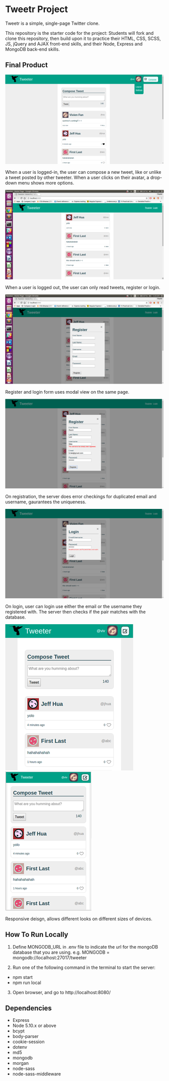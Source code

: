 # Tweetr Project

Tweetr is a simple, single-page Twitter clone.

This repository is the starter code for the project: Students will fork and clone this repository, then build upon it to practice their HTML, CSS, SCSS, JS, jQuery and AJAX front-end skills, and their Node, Express and MongoDB back-end skills.

## Final Product
!["main"](https://github.com/vivienfan/tweetr/blob/master/document/main.png?raw=true)

When a user is logged-in, the user can compose a new tweet, like or unlike a tweet posted by other tweeter. When a user clicks on their avatar, a drop-down menu shows more options.

!["main(logged-out)"](https://github.com/vivienfan/tweetr/blob/master/document/main(logged-out).png?raw=true)

When a user is logged out, the user can only read tweets, register or login.

!["modal-view"](https://github.com/vivienfan/tweetr/blob/master/document/modal-view.png?raw=true)

Register and login form uses modal view on the same page.

!["error-registration"](https://github.com/vivienfan/tweetr/blob/master/document/error-registration.png?raw=true)

On registration, the server does error checkings for duplicated email and username, gaurantees the uniqueness.

!["error-login"](https://github.com/vivienfan/tweetr/blob/master/document/error-login.png?raw=true)

On login, user can login use either the email or the username they registered with. The server then checks if the pair matches with the database.


!["medium-screen"](https://github.com/vivienfan/tweetr/blob/master/document/medium-screen.png?raw=true) !["small-screen"](https://github.com/vivienfan/tweetr/blob/master/document/small-screen.png?raw=true)

Responsive deisgn, allows different looks on different sizes of devices.

## How To Run Locally

1. Define MONGODB_URL in .env file to indicate the url for the mongoDB database that you are using.
    e.g. MONGODB = mongodb://localhost:27017/tweeter

2. Run one of the following command in the terminal to start the server:
  - npm start
  - npm run local

3. Open browser, and go to http://localhost:8080/

## Dependencies

- Express
- Node 5.10.x or above
- bcypt
- body-parser
- cookie-session
- dotenv
- md5
- mongodb
- morgan
- node-sass
- node-sass-middleware
